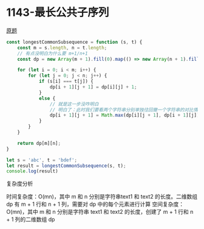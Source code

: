 # 1143-最长公共子序列
[原题](https://leetcode-cn.com/problems/longest-common-subsequence/)

```javascript
const longestCommonSubsequence = function (s, t) {
    const m = s.length, n = t.length;
    // 有点没明白为什么要 m+1/n+1
    const dp = new Array(m + 1).fill(0).map(() => new Array(n + 1).fill(0));

    for (let i = 0; i < m; i++) {
        for (let j = 0; j < n; j++) {
            if (s[i] === t[j]) {
                dp[i + 1][j + 1] = dp[i][j] + 1;
            }
            else {
                // 就是这一步没咋明白
                // 明白了：此时我们要看两个字符串分别单独往回撤一个字符串的对比情况，获取两者的最大值即可
                dp[i + 1][j + 1] = Math.max(dp[i][j + 1], dp[i + 1][j]);
            }
        }
    }

    return dp[m][n];
}

let s = 'abc', t = 'bdef';
let result = longestCommonSubsequence(s, t);
console.log(result)
```

复杂度分析

时间复杂度：O(mn)，其中 m 和 n 分别是字符串text1 和  text2 的长度。二维数组 dp 有 m + 1 行和 n + 1 列，需要对 dp 中的每个元素进行计算
空间复杂度：O(mn)，其中 m 和 n 分别是字符串 text1 和 text2 的长度，创建了 m + 1 行和 n + 1 列的二维数组 dp 



